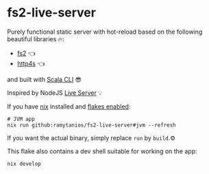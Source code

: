 # fs2-live-server

Purely functional static server with hot-reload based on the following beautiful libraries 🔥:
- [fs2](https://fs2.io/) 👈
- [http4s](https://http4s.org/) 👈

and built with [Scala CLI](https://scala-cli.virtuslab.org/) 😎

Inspired by NodeJS [Live Server](https://github.com/tapio/live-server) 💡

If you have [nix](https://nixos.org/download.html) installed and [flakes enabled](https://nixos.wiki/wiki/Flakes#Enable_flakes):

```shell
# JVM app
nix run github:ramytanios/fs2-live-server#jvm --refresh
```

If you want the actual binary, simply replace `run` by `build`.⚙️

This flake also contains a dev shell suitable for working on the app:
```shell
nix develop
```
